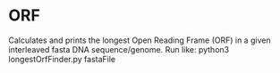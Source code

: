 # ORF
Calculates and prints the longest Open Reading Frame (ORF) in a given interleaved fasta DNA sequence/genome.
Run like: python3 longestOrfFinder.py fastaFile
